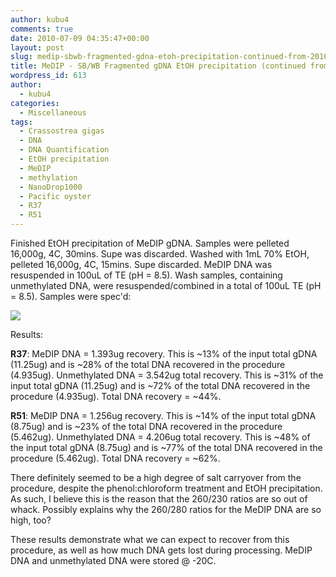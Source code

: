 ```yaml
---
author: kubu4
comments: true
date: 2010-07-09 04:35:47+00:00
layout: post
slug: medip-sbwb-fragmented-gdna-etoh-precipitation-continued-from-20100702
title: MeDIP - SB/WB Fragmented gDNA EtOH precipitation (continued from 20100702)
wordpress_id: 613
author:
  - kubu4
categories:
  - Miscellaneous
tags:
  - Crassostrea gigas
  - DNA
  - DNA Quantification
  - EtOH precipitation
  - MeDIP
  - methylation
  - NanoDrop1000
  - Pacific oyster
  - R37
  - R51
---
```


Finished EtOH precipitation of MeDIP gDNA. Samples were pelleted 16,000g, 4C, 30mins. Supe was discarded. Washed with 1mL 70% EtOH, pelleted 16,000g, 4C, 15mins. Supe discarded. MeDIP DNA was resuspended in 100uL of TE (pH = 8.5). Wash samples, containing unmethylated DNA, were resuspended/combined in a total of 100uL TE (pH = 8.5). Samples were spec'd:

![](https://eagle.fish.washington.edu/Arabidopsis/20100708%20MeDIP%20DNA%20ODs.JPG)

Results:

**R37**: MeDIP DNA = 1.393ug recovery. This is ~13% of the input total gDNA (11.25ug) and is ~28% of the total DNA recovered in the procedure (4.935ug). Unmethylated DNA = 3.542ug total recovery. This is ~31% of the input total gDNA (11.25ug) and is ~72% of the total DNA recovered in the procedure (4.935ug). Total DNA recovery = ~44%.

**R51**: MeDIP DNA = 1.256ug recovery. This is ~14% of the input total gDNA (8.75ug) and is ~23% of the total DNA recovered in the procedure (5.462ug). Unmethylated DNA = 4.206ug total recovery. This is ~48% of the input total gDNA (8.75ug) and is ~77% of the total DNA recovered in the procedure (5.462ug). Total DNA recovery = ~62%.

There definitely seemed to be a high degree of salt carryover from the procedure, despite the phenol:chloroform treatment and EtOH precipitation. As such, I believe this is the reason that the 260/230 ratios are so out of whack. Possibly explains why the 260/280 ratios for the MeDIP DNA are so high, too?

These results demonstrate what we can expect to recover from this procedure, as well as how much DNA gets lost during processing. MeDIP DNA and unmethylated DNA were stored @ -20C.
